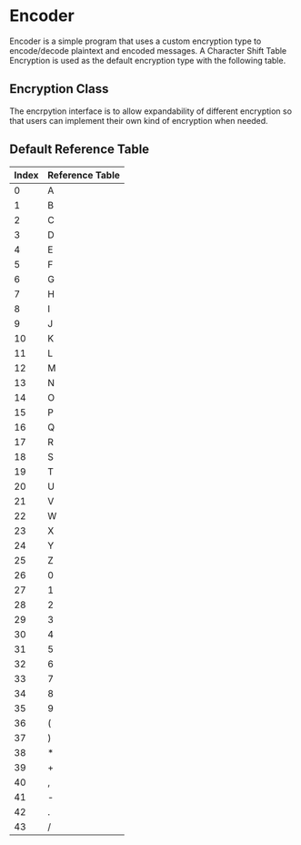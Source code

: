 # Encoder
Encoder is a simple program that uses a custom encryption type to encode/decode plaintext and encoded messages. A Character Shift Table Encryption is used as the default encryption type with the following table.

## Encryption Class
The encrpytion interface is to allow expandability of different encryption so that users can implement their own kind of encryption when needed.

## Default Reference Table
Index | Reference Table
:-|:-
0 | A
1 | B
2 | C
3 | D
4 | E
5 | F
6 | G
7 | H
8 | I
9 | J
10 | K
11 | L
12 | M
13 | N
14 | O
15 | P
16 | Q
17 | R
18 | S
19 | T
20 | U
21 | V
22 | W
23 | X
24 | Y
25 | Z
26 | 0
27 | 1
28 | 2
29 | 3
30 | 4
31 | 5
32 | 6
33 | 7
34 | 8
35 | 9
36 | (
37 | )
38 | *
39 | +
40 | ,
41 | -
42 | .
43 | /

